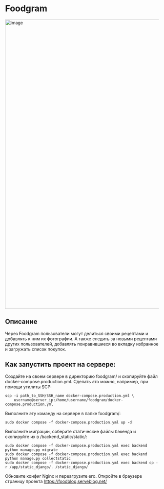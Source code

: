 # Foodgram

<img width="946" alt="image" src="https://github.com/evgeniazagorodnykh/foodgram-project-react/assets/129388336/f4168729-cab6-418f-acd3-7dfbfe1716ef">

## Описание

Через Foodgram пользователи могут делиться своими рецептами и добавлять к ним их фотографии. А также следить за новыми рецептами других пользователей, добавлять понравившиеся во вкладку избранное и загружать список покупок.

## Как запустить проект на сервере:

Создайте на своем сервере в директорию foodgram/  и скопируйте файл docker-compose.production.yml. Сделать это можно, например, при помощи утилиты SCP:
```
scp -i path_to_SSH/SSH_name docker-compose.production.yml \
    username@server_ip:/home/username/foodgram/docker-compose.production.yml
```
Выполните эту команду на сервере в папке foodgram/:
```
sudo docker compose -f docker-compose.production.yml up -d
```
Выполните миграции, соберите статические файлы бэкенда и скопируйте их в /backend_static/static/:
```
sudo docker compose -f docker-compose.production.yml exec backend python manage.py migrate
sudo docker compose -f docker-compose.production.yml exec backend python manage.py collectstatic
sudo docker compose -f docker-compose.production.yml exec backend cp -r /app/static_django/. /static_django/
```
Обновите конфиг Nginx и переагрузите его.
Откройте в браузере страницу проекта https://foodblog.serveblog.net/


